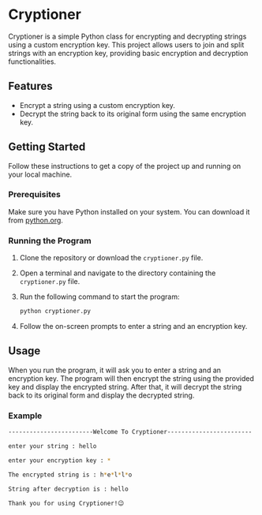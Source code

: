 # Cryptioner

Cryptioner is a simple Python class for encrypting and decrypting strings using a custom encryption key. This project allows users to join and split strings with an encryption key, providing basic encryption and decryption functionalities.

## Features

- Encrypt a string using a custom encryption key.
- Decrypt the string back to its original form using the same encryption key.

## Getting Started

Follow these instructions to get a copy of the project up and running on your local machine.

### Prerequisites

Make sure you have Python installed on your system. You can download it from [python.org](https://www.python.org/).

### Running the Program

1. Clone the repository or download the `cryptioner.py` file.

2. Open a terminal and navigate to the directory containing the `cryptioner.py` file.

3. Run the following command to start the program:

    ```sh
    python cryptioner.py
    ```

4. Follow the on-screen prompts to enter a string and an encryption key.

## Usage

When you run the program, it will ask you to enter a string and an encryption key. The program will then encrypt the string using the provided key and display the encrypted string. After that, it will decrypt the string back to its original form and display the decrypted string.

### Example

```sh
------------------------Welcome To Cryptioner------------------------

enter your string : hello

enter your encryption key : *

The encrypted string is : h*e*l*l*o

String after decryption is : hello

Thank you for using Cryptioner!😉
